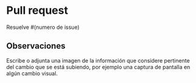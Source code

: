 # Pull request

Resuelve #(numero de issue)

## Observaciones

Escribe o adjunta una imagen de la información que considere pertinente del cambio que se está subiendo, por ejemplo una captura de pantalla en algún cambio visual.
